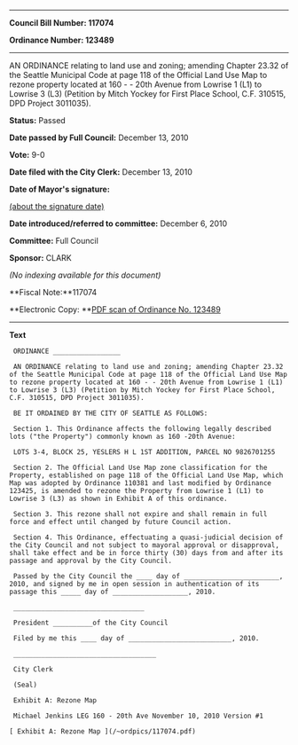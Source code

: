 

********

**Council Bill Number: 117074**
   
**Ordinance Number: 123489**
********

 AN ORDINANCE relating to land use and zoning; amending Chapter 23.32 of the Seattle Municipal Code at page 118 of the Official Land Use Map to rezone property located at 160 - - 20th Avenue from Lowrise 1 (L1) to Lowrise 3 (L3) (Petition by Mitch Yockey for First Place School, C.F. 310515, DPD Project 3011035).

**Status:** Passed
   
**Date passed by Full Council:** December 13, 2010
   
**Vote:** 9-0
   
**Date filed with the City Clerk:** December 13, 2010
   
**Date of Mayor's signature:**
   
[(about the signature date)](/~public/approvaldate.htm)
   
   
   
**Date introduced/referred to committee:** December 6, 2010
   
**Committee:** Full Council
   
**Sponsor:** CLARK
   
   
_(No indexing available for this document)_

**Fiscal Note:**117074

**Electronic Copy: **[PDF scan of Ordinance No. 123489](/~archives/Ordinances/Ord_123489.pdf)

********

**Text**
   
```
 ORDINANCE _________________

 AN ORDINANCE relating to land use and zoning; amending Chapter 23.32 of the Seattle Municipal Code at page 118 of the Official Land Use Map to rezone property located at 160 - - 20th Avenue from Lowrise 1 (L1) to Lowrise 3 (L3) (Petition by Mitch Yockey for First Place School, C.F. 310515, DPD Project 3011035).

 BE IT ORDAINED BY THE CITY OF SEATTLE AS FOLLOWS:

 Section 1. This Ordinance affects the following legally described lots ("the Property") commonly known as 160 -20th Avenue:

 LOTS 3-4, BLOCK 25, YESLERS H L 1ST ADDITION, PARCEL NO 9826701255

 Section 2. The Official Land Use Map zone classification for the Property, established on page 118 of the Official Land Use Map, which Map was adopted by Ordinance 110381 and last modified by Ordinance 123425, is amended to rezone the Property from Lowrise 1 (L1) to Lowrise 3 (L3) as shown in Exhibit A of this ordinance.

 Section 3. This rezone shall not expire and shall remain in full force and effect until changed by future Council action.

 Section 4. This Ordinance, effectuating a quasi-judicial decision of the City Council and not subject to mayoral approval or disapproval, shall take effect and be in force thirty (30) days from and after its passage and approval by the City Council.

 Passed by the City Council the ____ day of ________________________, 2010, and signed by me in open session in authentication of its passage this _____ day of ___________________, 2010.

 _________________________________

 President __________of the City Council

 Filed by me this ____ day of __________________________, 2010.

 ____________________________________

 City Clerk

 (Seal)

 Exhibit A: Rezone Map

 Michael Jenkins LEG 160 - 20th Ave November 10, 2010 Version #1

[ Exhibit A: Rezone Map ](/~ordpics/117074.pdf)

```
